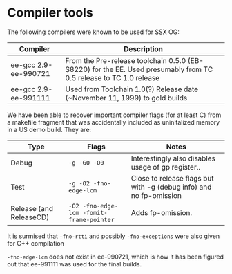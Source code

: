 # Compiler tools

The following compilers were known to be used for SSX OG:

| Compiler                | Description                                                                                                          |
| ----------------------- | -------------------------------------------------------------------------------------------------------------------- |
| ee-gcc 2.9-ee-990721    | From the Pre-release toolchain 0.5.0 (EB-S8220) for the EE. Used presumably from TC 0.5 release to TC 1.0 release    |
| ee-gcc 2.9-ee-991111    | Used from Toolchain 1.0(?) Release date (~November 11, 1999) to gold builds                                          |

We have been able to recover important compiler flags (for at least C) from a makefile fragment that was accidentally included as uninitalized memory in a US demo build. They are:

| Type                    | Flags                                    | Notes                                                              |
| ----------------------- | ---------------------------------------- | ------------------------------------------------------------------ |
| Debug                   | `-g -G0 -O0`                             | Interestingly also disables usage of gp register..                 |
| Test                    | `-g -O2 -fno-edge-lcm`                   | Close to release flags but with -g (debug info) and no fp-omission |
| Release (and ReleaseCD) | `-O2 -fno-edge-lcm -fomit-frame-pointer` | Adds fp-omission.                                                  |

It is surmised that `-fno-rtti` and possibly `-fno-exceptions` were also given for C++ compilation

`-fno-edge-lcm` does not exist in ee-990721, which is how it has been figured out that ee-991111 was used for the final builds.